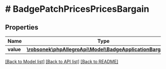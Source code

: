 # # BadgePatchPricesPricesBargain

## Properties

Name | Type | Description | Notes
------------ | ------------- | ------------- | -------------
**value** | [**\robsonek\phpAllegroApi\Model\BadgeApplicationBargainPrice**](BadgeApplicationBargainPrice.md) |  | [optional]

[[Back to Model list]](../../README.md#models) [[Back to API list]](../../README.md#endpoints) [[Back to README]](../../README.md)

